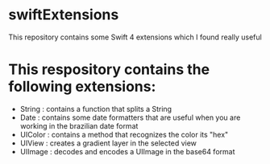 # swiftExtensions
This repository contains some Swift 4 extensions which I found really useful


# This respository contains the following extensions:
  - String : contains a function that splits a String
  - Date : contains some date formatters that are useful when you are working in the brazilian date format
  - UIColor : contains a method that recognizes the color its "hex"
  - UIView : creates a gradient layer in the selected view
  - UIImage : decodes and encodes a UIImage in the base64 format
  
